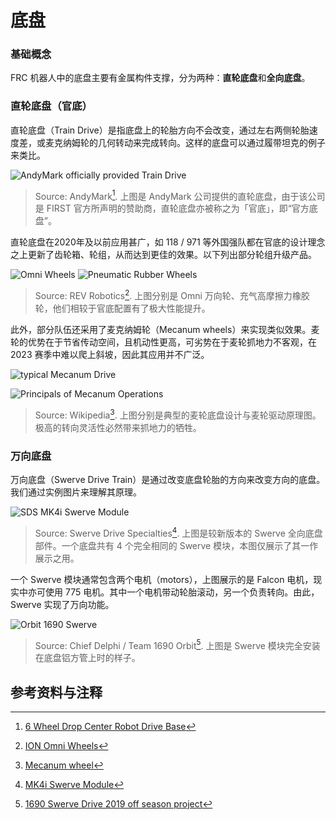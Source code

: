 # 底盘

### 基础概念

FRC 机器人中的底盘主要有金属构件支撑，分为两种：**直轮底盘**和**全向底盘**。

### 直轮底盘（官底）

直轮底盘（Train Drive）是指底盘上的轮胎方向不会改变，通过左右两侧轮胎速度差，或麦克纳姆轮的几何转动来完成转向。这样的底盘可以通过履带坦克的例子来类比。

![AndyMark officially provided Train Drive](https://s2.loli.net/2023/05/31/3btdeaojIfGXVpS.jpg)

> Source: AndyMark[^ref1]. 上图是 AndyMark 公司提供的直轮底盘，由于该公司是 FIRST 官方所声明的赞助商，直轮底盘亦被称之为「官底」，即“官方底盘”。

直轮底盘在2020年及以前应用甚广，如 118 / 971 等外国强队都在官底的设计理念之上更新了齿轮箱、轮组，从而达到更佳的效果。以下列出部分轮组升级产品。

![Omni Wheels](https://s2.loli.net/2023/05/31/Hpcyz3rkDVTdeMJ.png)
![Pneumatic Rubber Wheels](https://s2.loli.net/2023/05/31/LYxj9baTeOvnmAD.jpg)

> Source: REV Robotics[^ref2]. 上图分别是 Omni 万向轮、充气高摩擦力橡胶轮，他们相较于官底配置有了极大性能提升。

此外，部分队伍还采用了麦克纳姆轮（Mecanum wheels）来实现类似效果。麦轮的优势在于节省传动空间，且机动性更高，可劣势在于麦轮抓地力不客观，在 2023 赛季中难以爬上斜坡，因此其应用并不广泛。

![typical Mecanum Drive](https://s2.loli.net/2023/05/31/anUYFieEkjSgVh4.png)

![Principals of Mecanum Operations](https://s2.loli.net/2023/05/31/Knp5YzS2Oq1hEfd.png)

> Source: Wikipedia[^ref3]. 上图分别是典型的麦轮底盘设计与麦轮驱动原理图。极高的转向灵活性必然带来抓地力的牺牲。

### 万向底盘

万向底盘（Swerve Drive Train）是通过改变底盘轮胎的方向来改变方向的底盘。我们通过实例图片来理解其原理。

![SDS MK4i Swerve Module](https://s2.loli.net/2023/05/31/r5QDKoOIWlMtyfk.webp)

> Source: Swerve Drive Specialties[^ref4]. 上图是较新版本的 Swerve 全向底盘部件。一个底盘共有 4 个完全相同的 Swerve 模块，本图仅展示了其一作展示之用。

一个 Swerve 模块通常包含两个电机（motors），上图展示的是 Falcon 电机，现实中亦可使用 775 电机。其中一个电机带动轮胎滚动，另一个负责转向。由此，Swerve 实现了万向功能。

![Orbit 1690 Swerve](https://s2.loli.net/2023/05/31/uvn4XAlQfwOoEWZ.jpg)

> Source: Chief Delphi / Team 1690 Orbit[^ref5]. 上图是 Swerve 模块完全安装在底盘铝方管上时的样子。
## 参考资料与注释

[^ref1]: [6 Wheel Drop Center Robot Drive Base](https://www.andymark.com/products/am14u4-kit-of-parts-chassis)

[^ref2]: [ION Omni Wheels](https://www.revrobotics.com/ION-Omni-Wheels/)

[^ref3]: [Mecanum wheel](https://en.wikipedia.org/wiki/Mecanum_wheel)

[^ref4]: [MK4i Swerve Module](https://www.swervedrivespecialties.com/products/mk4i-swerve-module)

[^ref5]: [1690 Swerve Drive 2019 off season project](https://www.chiefdelphi.com/t/1690-swerve-drive-2019-off-season-project/369008)